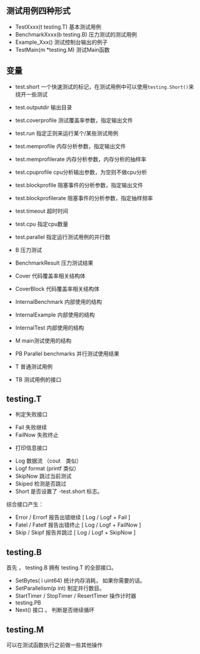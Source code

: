 ## 测试用例四种形式

- TestXxxx(t testing.T)
基本测试用例
- BenchmarkXxxx(b testing.B)
压力测试的测试用例
- Example_Xxx()
测试控制台输出的例子
- TestMain(m *testing.M)
测试Main函数

## 变量

- test.short
一个快速测试的标记，在测试用例中可以使用`testing.Short()`来绕开一些测试
- test.outputdir
输出目录
- test.coverprofile
测试覆盖率参数，指定输出文件
- test.run
指定正则来运行某个/某些测试用例
- test.memprofile
内存分析参数，指定输出文件
- test.memprofilerate
内存分析参数，内存分析的抽样率
- test.cpuprofile
cpu分析输出参数，为空则不做cpu分析
- test.blockprofile
阻塞事件的分析参数，指定输出文件
- test.blockprofilerate
阻塞事件的分析参数，指定抽样频率
- test.timeout
超时时间
- test.cpu
指定cpu数量
- test.parallel
指定运行测试用例的并行数

- B
压力测试
- BenchmarkResult
压力测试结果
- Cover
代码覆盖率相关结构体
- CoverBlock
代码覆盖率相关结构体
- InternalBenchmark
内部使用的结构
- InternalExample
内部使用的结构
- InternalTest
内部使用的结构
- M
main测试使用的结构
- PB
Parallel benchmarks 并行测试使用结果
- T
普通测试用例
- TB
测试用例的接口

## testing.T

* 判定失败接口
- Fail
失败继续
- FailNow
失败终止

* 打印信息接口
- Log
数据流 （cout　类似）
- Logf
format (printf 类似）
- SkipNow
跳过当前测试
- Skiped
检测是否跳过
- Short
是否设置了 -test.short 标志。

综合接口产生：

- Error / Errorf 报告出错继续 [ Log / Logf + Fail ]
- Fatel / Fatelf 报告出错终止 [ Log / Logf + FailNow ]
- Skip / Skipf 报告并跳过 [ Log / Logf + SkipNow ]

## testing.B

首先 ， testing.B 拥有 testing.T 的全部接口。
- SetBytes( i uint64) 统计内存消耗， 如果你需要的话。
- SetParallelism(p int) 制定并行数目。
- StartTimer / StopTimer / ResertTimer 操作计时器
- testing.PB
- Next() 接口 。 判断是否继续循环

## testing.M

可以在测试函数执行之前做一些其他操作
